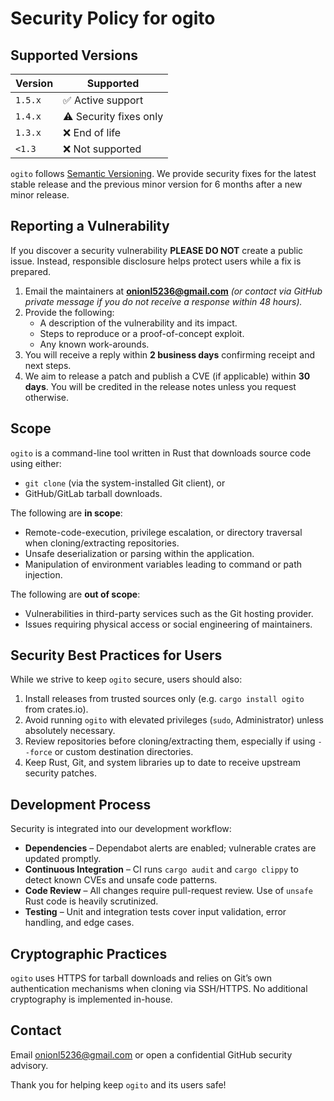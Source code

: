 # Security Policy for **ogito**

## Supported Versions

| Version | Supported             |
|---------|-----------------------|
| `1.5.x` | ✅ Active support     |
| `1.4.x` | ⚠️ Security fixes only |
| `1.3.x` | ❌ End of life        |
| `<1.3`  | ❌ Not supported      |

`ogito` follows [Semantic Versioning](https://semver.org/). We provide security fixes for the latest stable release and the previous minor version for 6 months after a new minor release.

## Reporting a Vulnerability

If you discover a security vulnerability **PLEASE DO NOT** create a public issue. Instead, responsible disclosure helps protect users while a fix is prepared.

1. Email the maintainers at **onionl5236@gmail.com** _(or contact via GitHub private message if you do not receive a response within 48 hours)._
2. Provide the following:
   - A description of the vulnerability and its impact.
   - Steps to reproduce or a proof-of-concept exploit.
   - Any known work-arounds.
3. You will receive a reply within **2 business days** confirming receipt and next steps.
4. We aim to release a patch and publish a CVE (if applicable) within **30 days**. You will be credited in the release notes unless you request otherwise.

## Scope

`ogito` is a command-line tool written in Rust that downloads source code using either:

- `git clone` (via the system-installed Git client), or
- GitHub/GitLab tarball downloads.

The following are **in scope**:

- Remote-code-execution, privilege escalation, or directory traversal when cloning/extracting repositories.
- Unsafe deserialization or parsing within the application.
- Manipulation of environment variables leading to command or path injection.

The following are **out of scope**:

- Vulnerabilities in third-party services such as the Git hosting provider.
- Issues requiring physical access or social engineering of maintainers.

## Security Best Practices for Users

While we strive to keep `ogito` secure, users should also:

1. Install releases from trusted sources only (e.g. `cargo install ogito` from crates.io).
2. Avoid running `ogito` with elevated privileges (`sudo`, Administrator) unless absolutely necessary.
3. Review repositories before cloning/extracting them, especially if using `--force` or custom destination directories.
4. Keep Rust, Git, and system libraries up to date to receive upstream security patches.

## Development Process

Security is integrated into our development workflow:

- **Dependencies** – Dependabot alerts are enabled; vulnerable crates are updated promptly.
- **Continuous Integration** – CI runs `cargo audit` and `cargo clippy` to detect known CVEs and unsafe code patterns.
- **Code Review** – All changes require pull-request review. Use of `unsafe` Rust code is heavily scrutinized.
- **Testing** – Unit and integration tests cover input validation, error handling, and edge cases.

## Cryptographic Practices

`ogito` uses HTTPS for tarball downloads and relies on Git’s own authentication mechanisms when cloning via SSH/HTTPS. No additional cryptography is implemented in-house.

## Contact

Email onionl5236@gmail.com or open a confidential GitHub security advisory.

Thank you for helping keep `ogito` and its users safe!
